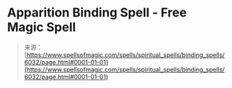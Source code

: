 <!--yml

category: 未分类

date: 2024-06-12 18:40:31

-->

# Apparition Binding Spell - Free Magic Spell

> 来源：[https://www.spellsofmagic.com/spells/spiritual_spells/binding_spells/6032/page.html#0001-01-01](https://www.spellsofmagic.com/spells/spiritual_spells/binding_spells/6032/page.html#0001-01-01)
